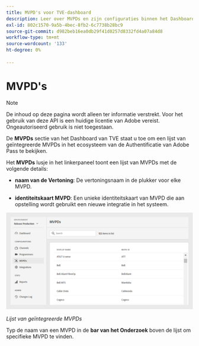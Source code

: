 ```yaml
---
title: MVPD's voor TVE-dashboard
description: Leer over MVPDs en zijn configuraties binnen het Dashboard van TVE.
exl-id: 802c1570-9a5b-4bec-8fb2-6c7738b28bc9
source-git-commit: d982beb16ea0db29f41d0257d8332fd4a07a84d8
workflow-type: tm+mt
source-wordcount: '133'
ht-degree: 0%

---
```


# MVPD&#39;s

>[!NOTE]
>
>De inhoud op deze pagina wordt alleen ter informatie verstrekt. Voor het gebruik van deze API is een huidige licentie van Adobe vereist. Ongeautoriseerd gebruik is niet toegestaan.

De **MVPDs** sectie van het Dashboard van TVE staat u toe om een lijst van geïntegreerde MVPDs in het ecosysteem van de Authentificatie van Adobe Pass te bekijken.

Het **MVPDs** lusje in het linkerpaneel toont een lijst van MVPDs met de volgende details:

* **naam van de Vertoning**: De vertoningsnaam in de plukker voor elke MVPD.

* **identiteitskaart MVPD**: Een unieke identiteitskaart van MVPD die aan opstelling wordt gebruikt een nieuwe integratie in het systeem.

![ Lijst van geïntegreerde MVPDs ](../assets/tve-dashboard/new-tve-dashboard/mvpds/mvpds-list-view.png)

*Lijst van geïntegreerde MVPDs*

Typ de naam van een MVPD in de **bar van het Onderzoek** boven de lijst om specifieke MVPD te vinden.
